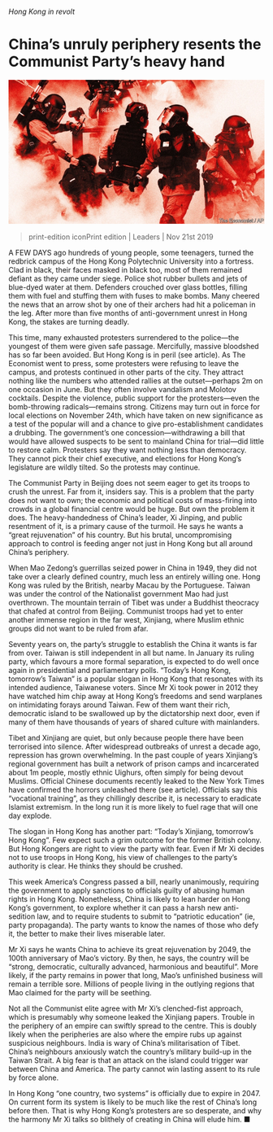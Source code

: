 ###### Hong Kong in revolt

# China’s unruly periphery resents the Communist Party’s heavy hand 

![image](images/20191123_LDD001_0.jpg) 

> print-edition iconPrint edition | Leaders | Nov 21st 2019 

A  FEW DAYS ago hundreds of young people, some teenagers, turned the redbrick campus of the Hong Kong Polytechnic University into a fortress. Clad in black, their faces masked in black too, most of them remained defiant as they came under siege. Police shot rubber bullets and jets of blue-dyed water at them. Defenders crouched over glass bottles, filling them with fuel and stuffing them with fuses to make bombs. Many cheered the news that an arrow shot by one of their archers had hit a policeman in the leg. After more than five months of anti-government unrest in Hong Kong, the stakes are turning deadly. 

This time, many exhausted protesters surrendered to the police—the youngest of them were given safe passage. Mercifully, massive bloodshed has so far been avoided. But Hong Kong is in peril (see article). As The Economist went to press, some protesters were refusing to leave the campus, and protests continued in other parts of the city. They attract nothing like the numbers who attended rallies at the outset—perhaps 2m on one occasion in June. But they often involve vandalism and Molotov cocktails. Despite the violence, public support for the protesters—even the bomb-throwing radicals—remains strong. Citizens may turn out in force for local elections on November 24th, which have taken on new significance as a test of the popular will and a chance to give pro-establishment candidates a drubbing. The government’s one concession—withdrawing a bill that would have allowed suspects to be sent to mainland China for trial—did little to restore calm. Protesters say they want nothing less than democracy. They cannot pick their chief executive, and elections for Hong Kong’s legislature are wildly tilted. So the protests may continue. 

The Communist Party in Beijing does not seem eager to get its troops to crush the unrest. Far from it, insiders say. This is a problem that the party does not want to own; the economic and political costs of mass-firing into crowds in a global financial centre would be huge. But own the problem it does. The heavy-handedness of China’s leader, Xi Jinping, and public resentment of it, is a primary cause of the turmoil. He says he wants a “great rejuvenation” of his country. But his brutal, uncompromising approach to control is feeding anger not just in Hong Kong but all around China’s periphery. 

When Mao Zedong’s guerrillas seized power in China in 1949, they did not take over a clearly defined country, much less an entirely willing one. Hong Kong was ruled by the British, nearby Macau by the Portuguese. Taiwan was under the control of the Nationalist government Mao had just overthrown. The mountain terrain of Tibet was under a Buddhist theocracy that chafed at control from Beijing. Communist troops had yet to enter another immense region in the far west, Xinjiang, where Muslim ethnic groups did not want to be ruled from afar.  

Seventy years on, the party’s struggle to establish the China it wants is far from over. Taiwan is still independent in all but name. In January its ruling party, which favours a more formal separation, is expected to do well once again in presidential and parliamentary polls. “Today’s Hong Kong, tomorrow’s Taiwan” is a popular slogan in Hong Kong that resonates with its intended audience, Taiwanese voters. Since Mr Xi took power in 2012 they have watched him chip away at Hong Kong’s freedoms and send warplanes on intimidating forays around Taiwan. Few of them want their rich, democratic island to be swallowed up by the dictatorship next door, even if many of them have thousands of years of shared culture with mainlanders. 

Tibet and Xinjiang are quiet, but only because people there have been terrorised into silence. After widespread outbreaks of unrest a decade ago, repression has grown overwhelming. In the past couple of years Xinjiang’s regional government has built a network of prison camps and incarcerated about 1m people, mostly ethnic Uighurs, often simply for being devout Muslims. Official Chinese documents recently leaked to the New York Times have confirmed the horrors unleashed there (see article). Officials say this “vocational training”, as they chillingly describe it, is necessary to eradicate Islamist extremism. In the long run it is more likely to fuel rage that will one day explode. 

The slogan in Hong Kong has another part: “Today’s Xinjiang, tomorrow’s Hong Kong”. Few expect such a grim outcome for the former British colony. But Hong Kongers are right to view the party with fear. Even if Mr Xi decides not to use troops in Hong Kong, his view of challenges to the party’s authority is clear. He thinks they should be crushed. 

This week America’s Congress passed a bill, nearly unanimously, requiring the government to apply sanctions to officials guilty of abusing human rights in Hong Kong. Nonetheless, China is likely to lean harder on Hong Kong’s government, to explore whether it can pass a harsh new anti-sedition law, and to require students to submit to “patriotic education” (ie, party propaganda). The party wants to know the names of those who defy it, the better to make their lives miserable later. 

Mr Xi says he wants China to achieve its great rejuvenation by 2049, the 100th anniversary of Mao’s victory. By then, he says, the country will be “strong, democratic, culturally advanced, harmonious and beautiful”. More likely, if the party remains in power that long, Mao’s unfinished business will remain a terrible sore. Millions of people living in the outlying regions that Mao claimed for the party will be seething. 

Not all the Communist elite agree with Mr Xi’s clenched-fist approach, which is presumably why someone leaked the Xinjiang papers. Trouble in the periphery of an empire can swiftly spread to the centre. This is doubly likely when the peripheries are also where the empire rubs up against suspicious neighbours. India is wary of China’s militarisation of Tibet. China’s neighbours anxiously watch the country’s military build-up in the Taiwan Strait. A big fear is that an attack on the island could trigger war between China and America. The party cannot win lasting assent to its rule by force alone. 

In Hong Kong “one country, two systems” is officially due to expire in 2047. On current form its system is likely to be much like the rest of China’s long before then. That is why Hong Kong’s protesters are so desperate, and why the harmony Mr Xi talks so blithely of creating in China will elude him. ■ 

